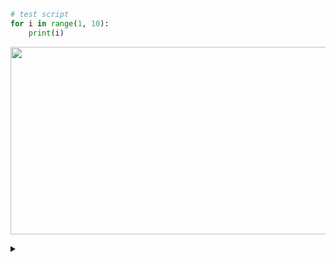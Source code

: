 ```python
# test script
for i in range(1, 10):
    print(i)
```

<p align="center">
<img width="600" height="300" src="https://g.gravizo.com/source/y_mark?https://raw.githubusercontent.com/uchenily/y/main/README.md">
</p>

<details>
<summary></summary>
y_mark

digraph astgraph {
          node [fontsize=12, fontname="Courier", height=.1];
          # ranksep=.3;
          # edge [arrowsize=.5]

  node0 [label="Program"]
  node1 [label="For"]
  node2 [label="i"]
  node1 -> node2
  node3 [label="range(1,10)"]
  node1 -> node3
  node4 [label="Block"]
  node5 [label="print(i)"]
  node4 -> node5
  node1 -> node4
  node0 -> node1
}

y_mark
</details>
